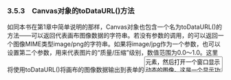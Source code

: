 ### 3.5.3　Canvas对象的toDataURL()方法

如同本书在第1章中简单说明的那样，Canvas对象也包含一个名为toDataURL()的方法——可以返回代表画布图像数据的字符串。若没有参数的调用，的可以返回一个图像MIME类型image/png的字符串。如果将image/jpg作为一个参数，也可以设置第二个参数，用来代表图片的“质量/压缩”级别，数值范围为0.0～1.0。这里将使用toDataURL()将画布的图像数据输出到表单的<textarea>元素，然后打开一个窗口显示动态的图像。这是一个显示功能是否有效的简单方法。

首先，要为Text Arranger创建HTML中最后的两个表单控件。创建一个id为createImage Data的按钮：当单击按钮时，它将产生一个名为imageDataDisplay的 <textarea>元素；当单击按钮后，它将保存图像的文本数据。

```javascript
<input type="button" id="createImageData" value="Create Image Data">
<br>
<br>
<textarea id="imageDataDisplay" rows=10 cols=30></textarea>
```

接下来，为createImageData按钮设置事件监听器。

```javascript
formElement = document.getElementById("createImageData");
formElement.addEventListener('click', createImageDataPressed, false);
```

然后，在createImageDataPressed() 事件处理器中，调用Canvas对象 （theCanvas）的toDataURL() 方法，将imageDataDisplay <textarea>的值设定为toDataURL()返回的数据。这时会弹出一个窗口，显示从画布创建的动态图像（见图3-11）。用户可以通过单击右键保存图像，就像保存其他HTML页面中的图像那样。是不是很酷？

```javascript
function createImageDataPressed(e) {
　　　var imageDataDisplay = document.getElementById('imageDataDisplay');
　　　imageDataDisplay.value = theCanvas.toDataURL();
　　　window.open(imageDataDisplay.value,"canvasImage","left=0,top=0,width=" +
　　　　　theCanvas.width + ",height=" + theCanvas.height +
　　　　　",toolbar=0,resizable=0");
　 }
```

![55.png](../images/55.png)
<center class="my_markdown"><b class="my_markdown">图3-11　使用toDataURL()输出Canvas图像</b></center>

> **SECURITY_ERR: DOM Exception 18**
> 在一些Web浏览器中，例如Google Chrome，当显示图像（如例3-3中的图案填充类型）并尝试输出画布的时候，有可能会遇到错误（SECURITY_ERR: DOM Exception 18）。这通常，这是因为浏览器本地执行网页而造成的（加载自文件系统）。一般情况下，这些错误可以通过从服务器端加载HTML页面来清除——远程或在本地机器上均可。

